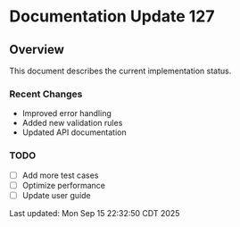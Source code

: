 # Documentation Update 127

## Overview
This document describes the current implementation status.

### Recent Changes
- Improved error handling
- Added new validation rules
- Updated API documentation

### TODO
- [ ] Add more test cases
- [ ] Optimize performance
- [ ] Update user guide

Last updated: Mon Sep 15 22:32:50 CDT 2025
